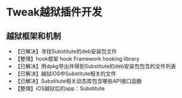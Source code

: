 # Tweak越狱插件开发

## 越狱框架和机制

* 【已解决】寻找Substitute的deb安装包文件
* 【整理】hook框架 hook Framework hooking library
* 【已解决】用dpkg导出并得到Substitute的deb安装包包含的文件列表
* 【已解决】越狱iOS中Substitute相关的文件
* 【已解决】Substitute相关动态库包含哪些API接口函数
* 【整理】iOS越狱后的app：Substitute
